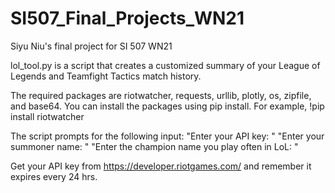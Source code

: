 # SI507_Final_Projects_WN21
Siyu Niu's final project for SI 507 WN21

lol_tool.py is a script that creates a customized summary of your League of Legends and Teamfight Tactics match history.

The required packages are riotwatcher, requests, urllib, plotly, os, zipfile, and base64. You can install the packages using pip install. For example,
!pip install riotwatcher

The script prompts for the following input:
"Enter your API key: "
"Enter your summoner name: "
"Enter the champion name you play often in LoL: "

Get your API key from https://developer.riotgames.com/ and remember it expires every 24 hrs.
